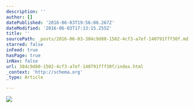 ```yaml
---
description: ''
author: []
datePublished: '2016-06-03T19:56:08.267Z'
dateModified: '2016-06-03T17:13:15.255Z'
title: ''
sourcePath: _posts/2016-06-03-384c9d80-1502-4cf3-a7ef-140791fff30f.md
starred: false
inFeed: true
hasPage: true
inNav: false
url: 384c9d80-1502-4cf3-a7ef-140791fff30f/index.html
_context: 'http://schema.org'
_type: Article

---
```

![](https://the-grid-user-content.s3-us-west-2.amazonaws.com/eeaa1763-db24-4af3-8a7a-4ad28e82fd4d.jpg)